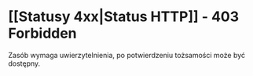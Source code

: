 # [[Statusy 4xx|Status HTTP]] - 403 Forbidden
Zasób wymaga uwierzytelnienia, po potwierdzeniu tożsamości może być dostępny.